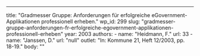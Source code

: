 ---
  title: "Gradmesser Gruppe: Anforderungen für erfolgreiche eGovernment-Applikationen professionell erheben."
  wp_id: 299
  slug: "gradmesser-gruppe-anforderungen-fr-erfolgreiche-egovernment-applikationen-professionell-erheben"
  year: 2003
  authors: 
    - 
      name: "Heidmann, F."
      url: 33
    - 
      name: "Janssen, D."
      url: "null"
  outlet: "In: Kommune 21, Heft 12/2003, pp. 18-19."
  body: ""
